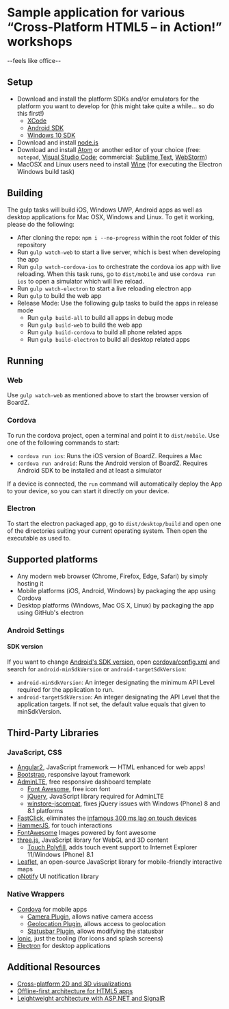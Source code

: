 # Sample application for various “Cross-Platform HTML5 – in Action!” workshops
--feels like office--
## Setup
* Download and install the platform SDKs and/or emulators for the platform you want to develop for (this might take quite a while… so do this first!)
  * [XCode](https://developer.apple.com/xcode/download/)
  * [Android SDK](https://developer.android.com/sdk/index.html)
  * [Windows 10 SDK](https://dev.windows.com/en-us/downloads/windows-10-sdk)
* Download and install [node.js](https://nodejs.org/)
* Download and install [Atom](https://atom.io/) or another editor of your choice (free: `notepad`, [Visual Studio Code](https://code.visualstudio.com/); commercial: [Sublime Text](https://www.sublimetext.com/), [WebStorm](https://www.jetbrains.com/webstorm/))
* MacOSX and Linux users need to install [Wine](https://wiki.winehq.org/) (for executing the Electron Windows build task)

## Building
The gulp tasks will build iOS, Windows UWP, Android apps as well as desktop applications for Mac OSX, Windows and Linux.
To get it working, please do the following:

* After cloning the repo: `npm i --no-progress` within the root folder of this repository
* Run `gulp watch-web` to start a live server, which is best when developing the app
* Run `gulp watch-cordova-ios` to orchestrate the cordova ios app with live reloading. When this task runs, go to `dist/mobile` and use `cordova run ios` to open a simulator which will live reload.
* Run `gulp watch-electron` to start a live reloading electron app
* Run `gulp` to build the web app
* Release Mode: Use the following gulp tasks to build the apps in release mode
    * Run `gulp build-all` to build all apps in debug mode
    * Run `gulp build-web` to build the web app
    * Run `gulp build-cordova` to build all phone related apps
    * Run `gulp build-electron` to build all desktop related apps

## Running

### Web

Use `gulp watch-web` as mentioned above to start the browser version of BoardZ.

### Cordova

To run the cordova project, open a terminal and point it to `dist/mobile`. Use one of the following commands to start:

* `cordova run ios`: Runs the iOS version of BoardZ. Requires a Mac
* `cordova run android`: Runs the Android version of BoardZ. Requires Android SDK to be installed and at least a simulator

If a device is connected, the `run` command will automatically deploy the App to your device, so you can start it directly on your device.

### Electron

To start the electron packaged app, go to `dist/desktop/build` and open one of the directories suiting your current operating system. Then open the executable as used to. 

## Supported platforms
* Any modern web browser (Chrome, Firefox, Edge, Safari) by simply hosting it
* Mobile platforms (iOS, Android, Windows) by packaging the app using Cordova
* Desktop platforms (Windows, Mac OS X, Linux) by packaging the app using GitHub's electron

### Android Settings

#### SDK version

If you want to change [Android's SDK version](http://developer.android.com/guide/topics/manifest/uses-sdk-element.html), open [cordova/config.xml](cordova/config.xml) and search for `android-minSdkVersion` or `android-targetSdkVersion`:

* `android-minSdkVersion`: An integer designating the minimum API Level required for the application to run.
* `android-targetSdkVersion`: An integer designating the API Level that the application targets. If not set, the default value equals that given to minSdkVersion.

## Third-Party Libraries
### JavaScript, CSS
* [Angular2](https://angular.io/), JavaScript framework — HTML enhanced for web apps!
* [Bootstrap](http://getbootstrap.com/), responsive layout framework
* [AdminLTE](https://almsaeedstudio.com/preview), free responsive dashboard template
  * [Font Awesome](https://fortawesome.github.io/Font-Awesome/), free icon font
  * [jQuery](https://jquery.com/), JavaScript library required for AdminLTE
  * [winstore-jscompat](https://github.com/MSOpenTech/winstore-jscompat), fixes jQuery issues with Windows (Phone) 8 and 8.1 platforms
* [FastClick](https://github.com/ftlabs/fastclick), eliminates the [infamous 300 ms lag on touch devices](http://developer.telerik.com/featured/300-ms-click-delay-ios-8/)
* [HammerJS](http://hammerjs.github.io/), for touch interactions
* [FontAwesome](http://fontawesome.io) Images powered by font awesome
* [three.js](http://threejs.org/), JavaScript library for WebGL and 3D content
  * [Touch Polyfill](https://github.com/CamHenlin/TouchPolyfill), adds touch event support to Internet Explorer 11/Windows (Phone) 8.1
* [Leaflet](http://leafletjs.com/), an open-source JavaScript library for mobile-friendly interactive maps
* [pNotify](http://sciactive.com/pnotify/) UI notification library

### Native Wrappers
* [Cordova](https://cordova.apache.org/) for mobile apps
  * [Camera Plugin](https://github.com/apache/cordova-plugin-camera), allows native camera access
  * [Geolocation Plugin](https://github.com/apache/cordova-plugin-geolocation), allows access to geolocation
  * [Statusbar Plugin](https://github.com/apache/cordova-plugin-statusbar), allows modifying the statusbar
* [Ionic](http://ionicframework.com/), just the tooling (for icons and splash screens)
* [Electron](http://electron.atom.io/) for desktop applications

## Additional Resources
* [Cross-platform 2D and 3D visualizations](https://github.com/thinktecture/basta-herbst-2015-2d-3d)
* [Offline-first architecture for HTML5 apps](https://speakerdeck.com/christianweyer/auch-ohne-netz-offline-first-architekturen-fur-html5-apps)
* [Leightweight architecture with ASP.NET and SignalR](https://speakerdeck.com/christianweyer/fur-alle-leichtgewichtige-architekturen-mit-asp-dot-net-web-api-and-signalr)
